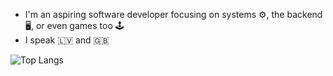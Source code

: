  - I'm an aspiring software developer focusing on systems ⚙️, the backend 🖥️, or even games too 🕹️
 - I speak 🇱🇻 and 🇬🇧

![Top Langs](https://github-readme-stats.vercel.app/api/top-langs/?username=1ivyatan&hide_progress=true)
